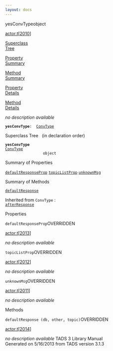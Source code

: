 ```yaml
---
layout: docs
---
```

<span class="title">yesConvType</span><span class="type">object</span>

[actor.t](../file/actor.t.html)\[[2010](../source/actor.t.html#2010)\]

[Superclass  
Tree](#_SuperClassTree_)

[Property  
Summary](#_PropSummary_)

[Method  
Summary](#_MethodSummary_)

[Property  
Details](#_Properties_)

[Method  
Details](#_Methods_)



*no description available*

**`yesConvType`**` :   `[`ConvType`](../object/ConvType.html)



<span id="_SuperClassTree_"></span>



<span class="hdln">Superclass Tree</span>   (in declaration order)



**`yesConvType`**  
[`ConvType`](../object/ConvType.html)  
`                 object`  
<span id="_PropSummary_"></span>



<span class="hdln">Summary of Properties</span>  



[`defaultResponseProp`](#defaultResponseProp) [`topicListProp`](#topicListProp) [`unknownMsg`](#unknownMsg)



<span id="_MethodSummary_"></span>



<span class="hdln">Summary of Methods</span>  



[`defaultResponse`](#defaultResponse)

Inherited from `ConvType` :  
[`afterResponse`](../object/ConvType.html#afterResponse)

<span id="_Properties_"></span>



<span class="hdln">Properties</span>  



<span id="defaultResponseProp"></span>

`defaultResponseProp`<span class="rem">OVERRIDDEN</span>

[actor.t](../file/actor.t.html)\[[2013](../source/actor.t.html#2013)\]



*no description available*



<span id="topicListProp"></span>

`topicListProp`<span class="rem">OVERRIDDEN</span>

[actor.t](../file/actor.t.html)\[[2012](../source/actor.t.html#2012)\]



*no description available*



<span id="unknownMsg"></span>

`unknownMsg`<span class="rem">OVERRIDDEN</span>

[actor.t](../file/actor.t.html)\[[2011](../source/actor.t.html#2011)\]



*no description available*



<span id="_Methods_"></span>



<span class="hdln">Methods</span>  



<span id="defaultResponse"></span>

`defaultResponse (db, other, topic)`<span class="rem">OVERRIDDEN</span>

[actor.t](../file/actor.t.html)\[[2014](../source/actor.t.html#2014)\]



*no description available*
TADS 3 Library Manual  
Generated on 5/16/2013 from TADS version 3.1.3



